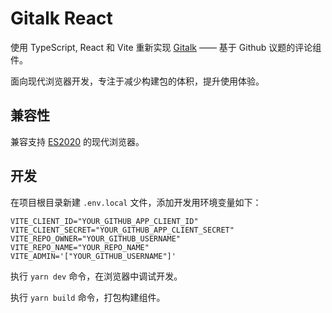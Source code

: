 # Gitalk React

使用 TypeScript, React 和 Vite 重新实现 [Gitalk](https://github.com/gitalk/gitalk) —— 基于 Github 议题的评论组件。

面向现代浏览器开发，专注于减少构建包的体积，提升使用体验。

## 兼容性

兼容支持 [ES2020](https://caniuse.com/?feats=mdn-javascript_operators_optional_chaining,mdn-javascript_operators_nullish_coalescing,mdn-javascript_builtins_globalthis,es6-module-dynamic-import,bigint,mdn-javascript_builtins_promise_allsettled,mdn-javascript_builtins_string_matchall,mdn-javascript_statements_export_namespace,mdn-javascript_operators_import_meta) 的现代浏览器。

## 开发

在项目根目录新建 `.env.local` 文件，添加开发用环境变量如下：

```env
VITE_CLIENT_ID="YOUR_GITHUB_APP_CLIENT_ID"
VITE_CLIENT_SECRET="YOUR_GITHUB_APP_CLIENT_SECRET"
VITE_REPO_OWNER="YOUR_GITHUB_USERNAME"
VITE_REPO_NAME="YOUR_REPO_NAME"
VITE_ADMIN='["YOUR_GITHUB_USERNAME"]'
```

执行 `yarn dev` 命令，在浏览器中调试开发。

执行 `yarn build` 命令，打包构建组件。
